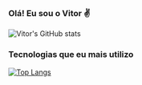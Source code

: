 ### Olá! Eu sou o Vitor ✌️

![Vitor's GitHub stats](https://github-readme-stats.vercel.app/api?username=vitoroliveira0905&show_icons=true&theme=midnight-purple)

### Tecnologias que eu mais utilizo

[![Top Langs](https://github-readme-stats.vercel.app/api/top-langs/?username=vitoroliveira0905)](https://github.com/vitoroliveira0905/github-readme-stats)
